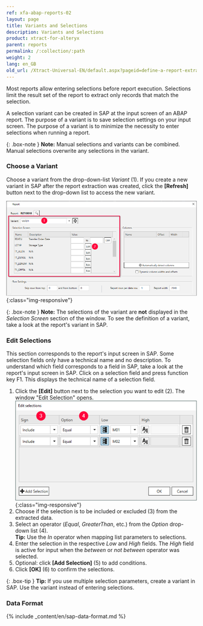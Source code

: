 ```yaml
---
ref: xfa-abap-reports-02
layout: page
title: Variants and Selections
description: Variants and Selections
product: xtract-for-alteryx
parent: reports
permalink: /:collection/:path
weight: 2
lang: en_GB
old_url: /Xtract-Universal-EN/default.aspx?pageid=define-a-report-extraction
---
```


Most reports allow entering selections before report execution. Selections limit the result set of the report to extract only records that match the selection. 

A selection variant can be created in SAP at the input screen of an ABAP report. The purpose of a variant is to save selection settings on your input screen. 
The purpose of a variant is to minimize the necessity to enter selections when running a report.

{: .box-note }
**Note:** Manual selections and variants can be combined. Manual selections overwrite any selections in the variant.

### Choose a Variant
Choose a variant from the drop-down-list *Variant* (1). If you create a new variant in SAP after the report extraction was created, click the **[Refresh]** button next to the drop-down list to access the new variant.

![Report-Variants-Section](/img/content/Report-Variants-Selection.png){:class="img-responsive"}

{: .box-note }
**Note:** The selections of the variant are **not** displayed in the *Selection Screen* section of the window. To see the definition of a variant, take a look at the report's variant in SAP.

### Edit Selections

This section corresponds to the report's input screen in SAP. Some selection fields only have a technical name and no description. 
To understand which field corresponds to a field in SAP, take a look at the report's input screen in SAP. Click on a selection field and press function key F1. 
This displays the technical name of a selection field.

1. Click the **[Edit]** button next to the selection you want to edit (2). The window "Edit Selection" opens.
![Report-Edit-Selections](/img/content/Report-Edit-Selections.png){:class="img-responsive"}
2. Choose if the selection is to be included or excluded (3) from the extracted data.
3. Select an operator (*Equal*, *GreaterThan*, etc.) from the *Option* drop-down list (4). <br>
**Tip:** Use the *In* operator when mapping list parameters to selections.
4. Enter the selection in the respective *Low* and *High* fields. The *High* field is active for input when the *between* or *not between* operator was selected.
5. Optional: click **[Add Selection]** (5) to add conditions.
6. Click **[OK]** (6) to confirm the selections.

{: .box-tip }
**Tip:** If you use multiple selection parameters, create a variant in SAP. Use the variant instead of entering selections.

### Data Format

{% include _content/en/sap-data-format.md  %}
